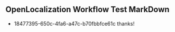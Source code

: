## OpenLocalization Workflow Test MarkDown
* 18477395-650c-4fa6-a47c-b70fbbfce61c thanks!

<!--HONumber=Aug16_HO5-->


